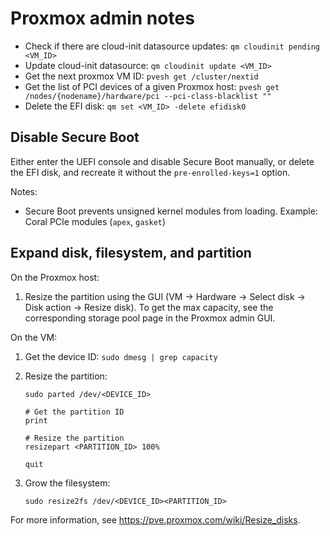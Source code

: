 # Proxmox admin notes

- Check if there are cloud-init datasource updates: `qm cloudinit pending <VM_ID>`
- Update cloud-init datasource: `qm cloudinit update <VM_ID>`
- Get the next proxmox VM ID: `pvesh get /cluster/nextid`
- Get the list of PCI devices of a given Proxmox host: `pvesh get /nodes/{nodename}/hardware/pci --pci-class-blacklist ""`
- Delete the EFI disk: `qm set <VM_ID> -delete efidisk0`

## Disable Secure Boot

Either enter the UEFI console and disable Secure Boot manually, or delete the
EFI disk, and recreate it without the `pre-enrolled-keys=1` option.

Notes:

- Secure Boot prevents unsigned kernel modules from loading.
  Example: Coral PCIe modules (`apex`, `gasket`)

## Expand disk, filesystem, and partition

On the Proxmox host:

1. Resize the partition using the GUI (VM -> Hardware -> Select disk -> Disk
   action -> Resize disk). To get the max capacity, see the corresponding storage
   pool page in the Proxmox admin GUI.

On the VM:

1. Get the device ID: `sudo dmesg | grep capacity`

1. Resize the partition:

   ```shell
   sudo parted /dev/<DEVICE_ID>

   # Get the partition ID
   print

   # Resize the partition
   resizepart <PARTITION_ID> 100%

   quit
   ```

1. Grow the filesystem:

   ```shell
   sudo resize2fs /dev/<DEVICE_ID><PARTITION_ID>
   ```

For more information, see <https://pve.proxmox.com/wiki/Resize_disks>.
